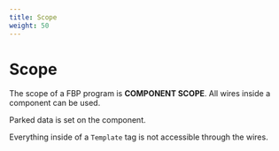 ```yaml
---
title: Scope
weight: 50
---
```


# Scope

The scope of a FBP program is **COMPONENT SCOPE**. 
All wires inside a component can be used. 

Parked data is set on the component.

Everything inside of a `Template` tag is not accessible through the wires.

